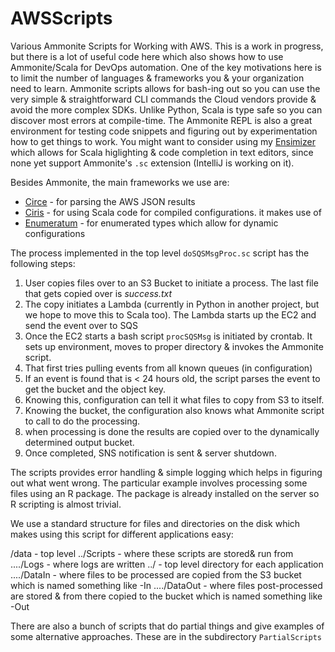 # AWSScripts
Various Ammonite Scripts for Working with AWS. This is a work in progress, but there is a lot of useful code here which also shows how to use Ammonite/Scala for DevOps automation. One of the key motivations here is to limit the number of languages & frameworks you & your organization need to learn. Ammonite scripts allows for bash-ing out so you can use the very simple & straightforward CLI commands the Cloud vendors provide & avoid the more complex SDKs. Unlike Python, Scala is type safe so you can discover most errors at compile-time. The Ammonite REPL is also a great environment for testing code snippets and figuring out by experimentation how to get things to work. You might want to consider using my [Ensimizer](https://github.com/FourMInfo/Ensimizer) which allows for Scala higlighting & code completion in text editors, since none yet support Ammonite's `.sc` extension (IntelliJ is working on it).

Besides Ammonite, the main frameworks we use are:

* [Circe](https://circe.github.io/circe/) - for parsing the AWS JSON results
* [Ciris](https://cir.is) - for using Scala code for compiled configurations. it makes use of
* [Enumeratum](https://github.com/lloydmeta/enumeratum) - for enumerated types which allow for dynamic configurations

The process implemented in the top level `doSQSMsgProc.sc` script has the following steps:

1. User copies files over to an S3 Bucket to initiate a process. The last file that gets copied over is *success.txt*
1. The copy initiates a Lambda (currently in Python in another project, but we hope to move this to Scala too). The Lambda starts up the EC2 and send the event over to SQS
1. Once the EC2 starts a bash script `procSQSMsg` is initiated by crontab. It sets up environment, moves to proper directory & invokes the Ammonite script.
1. That first tries pulling events from all known queues (in configuration)
1. If an event is found that is < 24 hours old, the script parses the event to get the bucket and the object key. 
1. Knowing this, configuration can tell it what files to copy from S3 to itself. 
1. Knowing the bucket, the configuration also knows what Ammonite script to call to do the processing.
1. when processing is done the results are copied over to the dynamically determined output bucket.
1. Once completed, SNS notification is sent & server shutdown.

The scripts provides error handling & simple logging which helps in figuring out what went wrong. The particular example involves processing some files using an R package. The package is already installed on the server so R scripting is almost trivial.

We use a standard structure for files and directories on the disk which makes using this script for different applications easy:

/data - top level
../Scripts - where these scripts are stored& run from
..../Logs - where logs are written
../<application> - top level directory for each application
..../DataIn - where files to be processed are copied from the S3 bucket which is named something like <application>-In
..../DataOut - where files post-processed are stored & from there copied to the bucket which is named something like <application>-Out

There are also a bunch of scripts that do partial things and give examples of some alternative approaches. These are in the  subdirectory `PartialScripts`
